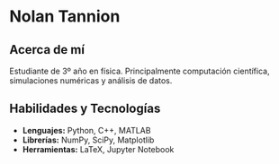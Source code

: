 # Nolan Tannion 
<!-- Ejemplo: Juan Pérez | Estudiante de Física -->

## Acerca de mí
<!-- Breve presentación: quién eres, qué estudias o haces, intereses principales. -->
Estudiante de 3º año en física. Principalmente computación científica, simulaciones numéricas y análisis de datos.

## Habilidades y Tecnologías
<!-- Enumera aquí tus lenguajes y herramientas más usadas. -->
- **Lenguajes:** Python, C++, MATLAB
- **Librerías:** NumPy, SciPy, Matplotlib
- **Herramientas:** LaTeX, Jupyter Notebook

